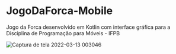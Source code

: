 # JogoDaForca-Mobile
Jogo da Forca desenvolvido em Kotlin com interface gráfica para a Disciplina de Programação para Móveis - IFPB

![Captura de tela 2022-03-13 003046](https://user-images.githubusercontent.com/62351565/158043902-f1e6cbef-0e02-4bd1-b7ea-6aa5057ccabc.png)
